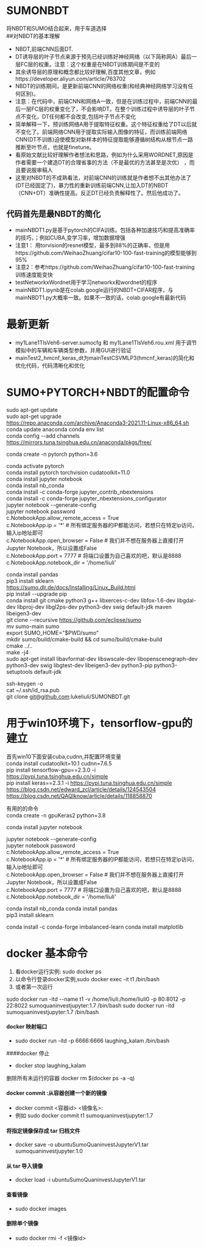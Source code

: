 # SUMONBDT
将NBDT和SUMO结合起来，用于车道选择  
##对NBDT的基本理解  
* NBDT,前端CNN后面DT.  
* DT诱导层的叶子节点来源于预先已经训练好神经网络（以下简称网A）最后一层FC层的权重。注意：这个权重是在NBDT训练期间是不变的  
* 其余诱导层的原理和概念都比较好理解,百度其他文章，例如https://developer.aliyun.com/article/763702  
* NBDT的训练期间，是更新前端CNN的网络权重(和经典神经网络学习没有任何区别)。
* 注意：在代码中，前端CNN和网络A一致，但是在训练过程中，前端CNN的最后一层FC层的权重变化了，不会影响DT。在整个训练过程中诱导层的叶子节点不变化，DT任何都不会改变,包括叶子节点不变化
* 简单解释一下，预训练网络A用于提取特征权重。这个特征权重给了DT以后就不变化了。前端网络CNN用于提取实际输入图像的特征，而训练前端网络CNN(DT不训练)迫使模型对新样本的特征提取能够遵循树结构从根节点一路推断至叶节点，也就是finetune。
* 看原始文献比较好理解作者想法和思路，例如为什么采用WORDNET,原因是作者需要一个建造DT的合理省事的方法（不是最优的方法甚至是次优） ，而且要说服审稿人
* 这里对NBDT的不成熟看法，对前端CNN的训练就是作者想不出其他办法了(DT已经固定了)，暴力性的重新训练前端CNN,让加入DT的NBDT（CNN+DT）准确性提高。反正DT已经负责解释性了。然后他成功了。  
## 代码首先是最NBDT的简化  
* mainNBDT1.py是基于pytorch的CIFA训练。包括各种加速技巧和提高准确率的技巧，；例如CUBA,变学习率，增加数据增强
* 注意1： 用torvision的resnet模型，最多到88%的正确率，但是用https://github.com/WeihaoZhuang/cifar10-100-fast-training的模型能够到95%
* 注意2：参考https://github.com/WeihaoZhuang/cifar10-100-fast-training 训练速度能变快 
* testNetworkxWordnet用于学习networkx和wordnet的程序  
* mainNBDT1.ipynb是在colab.google运行的NBDT+CIFAR程序，与mainNBDT1.py大概率一致。如果不一致的话，colab.google有最新代码

# 最新更新
* my1Lane1TlsVeh6-server.sumocfg 和 my1Lane1TlsVeh6.rou.xml 用于调节模拟中的车辆和车辆类型参数，并用GUI进行验证
* mainTest2_hmcnf_keras_dt为mainTestCSVMLP3(hmcnf_keras)的简化和优化代码，代码清晰化和优化

# SUMO+PYTORCH+NBDT的配置命令
sudo apt-get update  
sudo apt-get upgrade  
https://repo.anaconda.com/archive/Anaconda3-2021.11-Linux-x86_64.sh  
conda update anaconda
conda env list  
conda config --add channels https://mirrors.tuna.tsinghua.edu.cn/anaconda/pkgs/free/  

conda create -n pytorch  python=3.6  

conda activate pytorch  
conda install pytorch torchvision cudatoolkit=11.0  
conda install jupyter notebook  
conda install nb_conda  
conda install -c conda-forge jupyter_contrib_nbextensions  
conda install -c conda-forge jupyter_nbextensions_configurator  
jupyter notebook --generate-config  
jupyter notebook password  
c.NotebookApp.allow_remote_access = True  
c.NotebookApp.ip = '*' # 所有绑定服务器的IP都能访问，若想只在特定ip访问，输入ip地址即可  
c.NotebookApp.open_browser = False # 我们并不想在服务器上直接打开Jupyter Notebook，所以设置成False  
c.NotebookApp.port = 7777 # 将端口设置为自己喜欢的吧，默认是8888  
c.NotebookApp.notebook_dir = '/home/liuli'  


 conda install pandas  
 pip3 install sklearn  
https://sumo.dlr.de/docs/Installing/Linux_Build.html   
pip install --upgrade pip   
conda install git cmake python3 g++ libxerces-c-dev libfox-1.6-dev libgdal-dev libproj-dev libgl2ps-dev python3-dev swig default-jdk maven   libeigen3-dev  
 git clone --recursive https://github.com/eclipse/sumo  
mv sumo-main sumo  
export SUMO_HOME="$PWD/sumo"  
 mkdir sumo/build/cmake-build && cd sumo/build/cmake-build  
 cmake ../..  
 make -j4  
sudo apt-get install libavformat-dev libswscale-dev libopenscenegraph-dev python3-dev swig libgtest-dev libeigen3-dev python3-pip python3-setuptools default-jdk  

ssh-keygen -o  
cat ~/.ssh/id_rsa.pub  
git clone git@github.com:lukeliuli/SUMONBDT.git  

# 用于win10环境下，tensorflow-gpu的建立
首先win10下面安装cuba,cudnn,并配置环境变量  
conda install cudatoolkit=10.1 cudnn=7.6.5         
pip install tensorflow-gpu==2.3.0 -i https://pypi.tuna.tsinghua.edu.cn/simple  
pip install keras==2.3.1 -i https://pypi.tuna.tsinghua.edu.cn/simple  
https://blog.csdn.net/edward_zcl/article/details/124543504    
https://blog.csdn.net/QAQIknow/article/details/118858870  

有用的的命令  
conda create -n gpuKeras2 python=3.8

conda install jupyter notebook  

jupyter notebook --generate-config  
jupyter notebook password  
c.NotebookApp.allow_remote_access = True  
c.NotebookApp.ip = '*' # 所有绑定服务器的IP都能访问，若想只在特定ip访问，输入ip地址即可  
c.NotebookApp.open_browser = False # 我们并不想在服务器上直接打开Jupyter Notebook，所以设置成False  
c.NotebookApp.port = 7777 # 将端口设置为自己喜欢的吧，默认是8888  
c.NotebookApp.notebook_dir = '/home/liuli'  


conda install nb_conda
conda install pandas  
pip3 install sklearn 
 
conda install -c conda-forge imbalanced-learn
conda install matplotlib 



# docker 基本命令
1. 看docker运行实例: sudo docker ps
2. 以命令行登录docker实例,sudo docker exec -it t1  /bin/bash
3. 或者第一次运行

sudo docker run -itd --name t1 -v /home/liuli:/home/liuli0 -p 80:8012  -p 22:8022 sumoquaninvestjupyter:1.7   /bin/bash 
sudo docker run -itd sumoquaninvestjupyter:1.7   /bin/bash

#### docker 映射端口
+ sudo docker run -itd -p 6666:6666  laughing_kalam  /bin/bash

####docker 停止
+ docker stop laughing_kalam

删除所有未运行的容器
docker rm $(docker ps -a -q)


#### docker commit :从容器创建一个新的镜像
+ docker commit <容器id> <镜像名>:<tag>
+ 例如 sudo docker commit t1 sumoquaninvestjupyter:1.7

#### 将指定镜像保存成 tar 归档文件
+ docker save -o ubuntuSumoQuaninvestJupyterV1.tar sumoquaninvestjupyter:1.0

#### 从 tar 导入镜像
+ docker load -i ubuntuSumoQuaninvestJupyterV1.tar


#### 查看镜像
+ sudo docker images 

#### 删除单个镜像
+ sudo docker rmi -f  <镜像id>